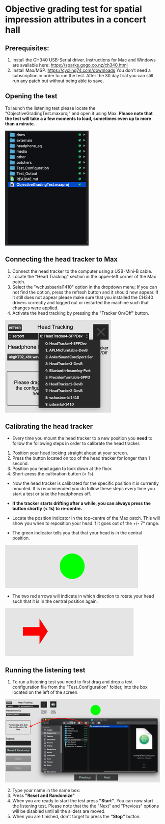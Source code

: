 # Objective grading test for spatial impression attributes in a concert hall
## Prerequisites:

1. Install the CH340 USB-Serial driver. Instructions for Mac and Windows are available here: https://sparks.gogo.co.nz/ch340.html
2. Install Max/MSP: https://cycling74.com/downloads You don't need a subscription in order to run the test. After the 30 day trial you can still run any patch but without being able to save.

## Opening the test

To launch the listening test please locate the "ObjectiveGradingTest.maxproj" and open it using Max. **Please note that the test will take a a few moments to load, sometimes even up to more than a minute.**

![project_location](docs/project_location.png)


## Connecting the head tracker to Max

1. Connect the head tracker to the computer using a USB-Mini-B cable.
2. Locate the "Head Tracking" section in the upper-left corner of the Max patch.
3. Select the "wchusbserial1410" option in the dropdown menu; If you can not find the option, press the refresh button and it should now appear. If it still does not appear please make sure that you installed the CH340 drivers correctly and logged out or restarted the machine such that changes were applied.
4. Activate the head tracking by pressing the "Tracker On/Off" button.

![ht_connect](docs/ht_connect.png)



## Calibrating the head tracker

- Every time you mount the head tracker to a new position you **need** to follow the following steps in order to calibrate the head tracker.

1. Position your head looking straight ahead at your screen.
2. Press the button located on top of the head tracker for longer than 1 second.
3. Position you head again to look down at the floor.
4. Short-press the calibration button (< 1s).

- Now the head tracker is calibrated for the specific position it is currently mounted. It is recommended you do follow these steps every time you start a test or take the headphones off.

* **If the tracker starts drifting after a while, you can always press the button shortly (< 1s) to re-centre.**

- Locate the position indicator in the top-centre of the Max patch. This will show you when to reposition your head if it goes out of the +/- 7° range.

- The green indicator tells you that that your head is in the central position.

![ht_indicator_ct](docs/ht_indicator_ct.png)

- The two red arrows will indicate in which direction to rotate your head such that it is in the central position again.

![ht_indicator_left](docs/ht_indicator_left.png)


## Running the listening test

1. To run a listening test you need to first drag and drop a test configuration file from the "Test_Configuration" folder, into the box located on the left of the screen.

![config_file](docs/config_file.png)

2. Type your name in the name box:
3. Press **"Reset and Randomize"**
4. When you are ready to start the test press **"Start"**. You can now start the listening test. Please note that the the "Next" and "Previous" options will be disabled until all the sliders are moved.
5. When you are finished, don't forget to press the **"Stop"** button.
  
